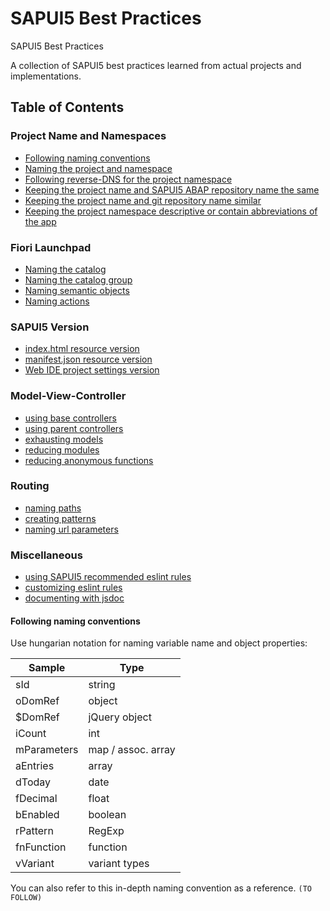 # SAPUI5 Best Practices
SAPUI5 Best Practices

A collection of SAPUI5 best practices learned from actual projects and implementations.

## Table of Contents
### Project Name and Namespaces
- [Following naming conventions](#following-naming-conventions)
- [Naming the project and namespace](#namespace)
- [Following reverse-DNS for the project namespace]()
- [Keeping the project name and SAPUI5 ABAP repository name the same]()
- [Keeping the project name and git repository name similar]()
- [Keeping the project namespace descriptive or contain abbreviations of the app]()

### Fiori Launchpad
- [Naming the catalog]()
- [Naming the catalog group]()
- [Naming semantic objects]()
- [Naming actions]()

### SAPUI5 Version
- [index.html resource version]()
- [manifest.json resource version]()
- [Web IDE project settings version]()

### Model-View-Controller
- [using base controllers]()
- [using parent controllers]()
- [exhausting models]()
- [reducing modules]()
- [reducing anonymous functions]()

### Routing
- [naming paths]()
- [creating patterns]()
- [naming url parameters]()

### Miscellaneous
- [using SAPUI5 recommended eslint rules]()
- [customizing eslint rules]()
- [documenting with jsdoc]()

#### **Following naming conventions**
Use hungarian notation for naming variable name and object properties:

Sample|Type
------------ | ------------- 
sId | string
oDomRef | object
$DomRef	| jQuery object
iCount | int
mParameters | map / assoc. array
aEntries | array
dToday | date
fDecimal | float
bEnabled | boolean
rPattern | RegExp
fnFunction | function
vVariant | variant types

You can also refer to this in-depth naming convention as a reference. `(TO FOLLOW)`
